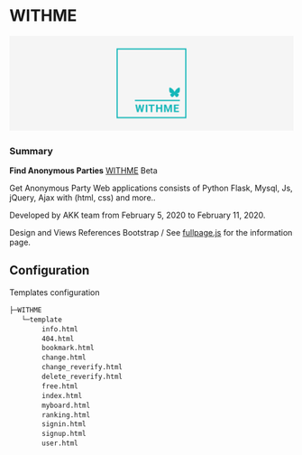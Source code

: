 # WITHME

<p align="center">
  <img style="width=100px" src="https://github.com/Xenia101/WITHME/blob/master/img/logo2.png?raw=true">
</p>

### Summary

<strong>Find Anonymous Parties</strong> [WITHME](http://www.withme.xyz/info) Beta

Get Anonymous Party Web applications consists of Python Flask, Mysql, Js, jQuery, Ajax with (html, css) and more..

Developed by AKK team from February 5, 2020 to February 11, 2020.

Design and Views References Bootstrap / See [fullpage.js](https://alvarotrigo.com/fullPage/ko/) for the information page.

## Configuration

Templates configuration

```sh
├─WITHME
   └─template
        info.html
        404.html
        bookmark.html
        change.html
        change_reverify.html
        delete_reverify.html
        free.html
        index.html
        myboard.html
        ranking.html
        signin.html
        signup.html
        user.html
```
